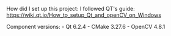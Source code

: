 How did I set up this project:
I followed QT's guide: https://wiki.qt.io/How_to_setup_Qt_and_openCV_on_Windows

Component versions:
    - Qt 6.2.4
    - CMake 3.27.6
    - OpenCV 4.8.1